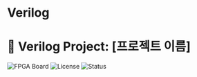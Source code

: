 # Verilog

# 🚀 Verilog Project: [프로젝트 이름]

![FPGA Board](https://img.shields.io/badge/FPGA-Zybo%20Z7-blue)
![License](https://img.shields.io/badge/license-MIT-green)
![Status](https://img.shields.io/badge/status-Active-brightgreen)
